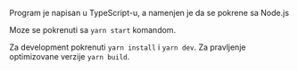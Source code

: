 Program je napisan u TypeScript-u, a namenjen je da se pokrene sa Node.js

Moze se pokrenuti sa `yarn start` komandom.

Za development pokrenuti `yarn install` i `yarn dev`.
Za pravljenje optimizovane verzije `yarn build`.